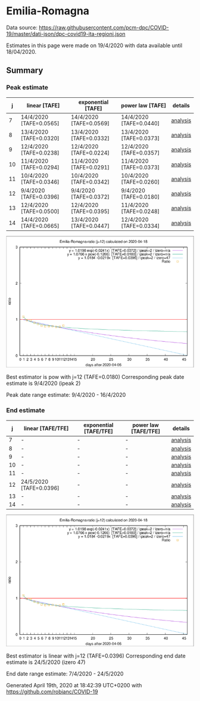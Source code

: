 # Emilia-Romagna


Data source: https://raw.githubusercontent.com/pcm-dpc/COVID-19/master/dati-json/dpc-covid19-ita-regioni.json

Estimates in this page were made on 19/4/2020 with data available until 18/04/2020.


## Summary 

### Peak estimate 
|j|linear [TAFE]|exponential [TAFE]|power law [TAFE]|details|
|---|----|-----------|---------|-------|
|7|14/4/2020 [TAFE=0.0565]|14/4/2020 [TAFE=0.0569]|14/4/2020 [TAFE=0.0440]|[analysis](COVID-19_emilia-romagna_j7_2020-04-18.md)|
|8|13/4/2020 [TAFE=0.0320]|13/4/2020 [TAFE=0.0332]|13/4/2020 [TAFE=0.0373]|[analysis](COVID-19_emilia-romagna_j8_2020-04-18.md)|
|9|12/4/2020 [TAFE=0.0238]|12/4/2020 [TAFE=0.0224]|12/4/2020 [TAFE=0.0357]|[analysis](COVID-19_emilia-romagna_j9_2020-04-18.md)|
|10|11/4/2020 [TAFE=0.0294]|11/4/2020 [TAFE=0.0291]|11/4/2020 [TAFE=0.0373]|[analysis](COVID-19_emilia-romagna_j10_2020-04-18.md)|
|11|10/4/2020 [TAFE=0.0346]|10/4/2020 [TAFE=0.0342]|10/4/2020 [TAFE=0.0260]|[analysis](COVID-19_emilia-romagna_j11_2020-04-18.md)|
|12|9/4/2020 [TAFE=0.0396]|9/4/2020 [TAFE=0.0372]|9/4/2020 [TAFE=0.0180]|[analysis](COVID-19_emilia-romagna_j12_2020-04-18.md)|
|13|12/4/2020 [TAFE=0.0500]|12/4/2020 [TAFE=0.0395]|11/4/2020 [TAFE=0.0248]|[analysis](COVID-19_emilia-romagna_j13_2020-04-18.md)|
|14|14/4/2020 [TAFE=0.0665]|13/4/2020 [TAFE=0.0447]|12/4/2020 [TAFE=0.0334]|[analysis](COVID-19_emilia-romagna_j14_2020-04-18.md)|

![best peak estimate](COVID-19_emilia-romagna_j12_2020-04-18.png)

Best estimator is pow with j=12 (TAFE=0.0180)
Corresponding peak date estimate is 9/4/2020 (ipeak 2)


Peak date range estimate: 9/4/2020 - 16/4/2020

### End estimate 
|j|linear [TAFE/TFE]|exponential [TAFE/TFE]|power law [TAFE/TFE]|details|
|---|----|-----------|---------|-------|
|7|-|-|-|[analysis](COVID-19_emilia-romagna_j7_2020-04-18.md)|
|8|-|-|-|[analysis](COVID-19_emilia-romagna_j8_2020-04-18.md)|
|9|-|-|-|[analysis](COVID-19_emilia-romagna_j9_2020-04-18.md)|
|10|-|-|-|[analysis](COVID-19_emilia-romagna_j10_2020-04-18.md)|
|11|-|-|-|[analysis](COVID-19_emilia-romagna_j11_2020-04-18.md)|
|12|24/5/2020 [TAFE=0.0396]|-|-|[analysis](COVID-19_emilia-romagna_j12_2020-04-18.md)|
|13|-|-|-|[analysis](COVID-19_emilia-romagna_j13_2020-04-18.md)|
|14|-|-|-|[analysis](COVID-19_emilia-romagna_j14_2020-04-18.md)|

![best zero estimate](COVID-19_emilia-romagna_j12_2020-04-18.png)

Best estimator is linear with j=12 (TAFE=0.0396)
Corresponding end date estimate is 24/5/2020 (izero 47)


End date range estimate: 7/4/2020 - 24/5/2020

Generated April 19th, 2020 at 18:42:39 UTC+0200 with https://github.com/robianc/COVID-19
